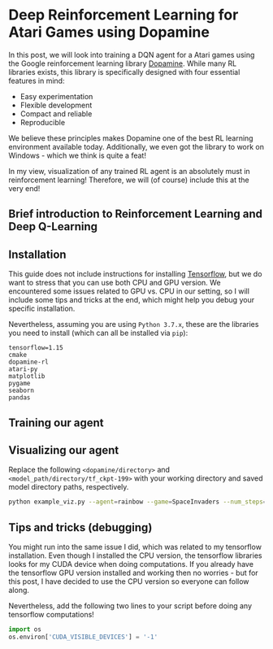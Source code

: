 # Deep Reinforcement Learning for Atari Games using Dopamine


In this post, we will look into training a DQN agent for a Atari games using the Google reinforcement learning library [Dopamine](https://github.com/google/dopamine).
While many RL libraries exists, this library is specifically designed with four essential features in mind:
- Easy experimentation
- Flexible development
- Compact and reliable
- Reproducible

We believe these principles makes Dopamine one of the best RL learning environment available today. 
Additionally, we even got the library to work on Windows - which we think is quite a feat!



In my view, visualization of any trained RL agent is an absolutely must in reinforcement learning! 
Therefore, we will (of course) include this at the very end!


## Brief introduction to Reinforcement Learning and Deep Q-Learning



## Installation
This guide does not include instructions for installing [Tensorflow](https://www.tensorflow.org/), but we do want to stress that you can use both CPU and GPU version.
We encountered some issues related to GPU vs. CPU in our setting, so I will include some tips and tricks at the end, which might help you debug your specific installation. 

Nevertheless, assuming you are using ```Python 3.7.x```, these are the libraries you need to install (which can all be installed via ```pip```):

```
tensorflow=1.15
cmake
dopamine-rl
atari-py
matplotlib
pygame
seaborn
pandas
```


## Training our agent 




## Visualizing our agent

Replace the following ```<dopamine/directory>``` and ```<model_path/directory/tf_ckpt-199>``` with your working directory and saved model directory paths, respectively.

```bash
python example_viz.py --agent=rainbow --game=SpaceInvaders --num_steps=1000 --root_dir=<dopamine/directory> --restore_checkpoint=<model_path/directory>/tf_ckpt-199
```


## Tips and tricks (debugging)

You might run into the same issue I did, which was related to my tensorflow installation. 
Even though I installed the CPU version, the tensorflow libraries looks for my CUDA device when doing computations. 
If you already have the tensorflow GPU version installed and working then no worries - but for this post, I have decided to use the CPU version so everyone can follow along.

Nevertheless, add the following two lines to your script before doing any tensorflow computations!

```python
import os
os.environ['CUDA_VISIBLE_DEVICES'] = '-1'
```
